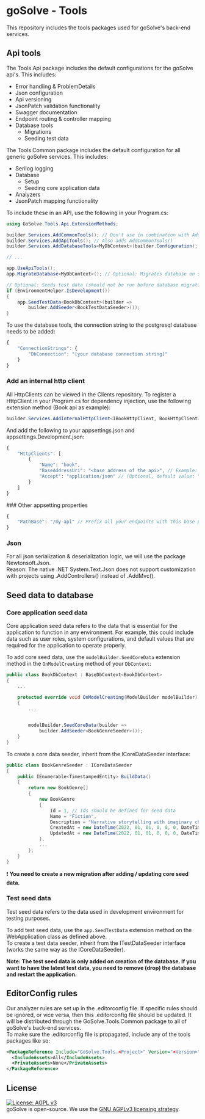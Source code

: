 # goSolve - Tools
This repository includes the tools packages used for goSolve's back-end services.

## Api tools
The Tools.Api package includes the default configurations for the goSolve api's. This includes:
- Error handling & ProblemDetails
- Json configuration
- Api versioning
- JsonPatch validation functionality
- Swagger documentation
- Endpoint routing & controller mapping
- Database tools
  - Migrations
  - Seeding test data

The Tools.Common package includes the default configuration for all generic goSolve services. This includes:
- Serilog logging
- Database
  - Setup
  - Seeding core application data
- Analyzers
- JsonPatch mapping functionality

To include these in an API, use the following in your Program.cs:
```csharp
using GoSolve.Tools.Api.ExtensionMethods;

builder.Services.AddCommonTools(); // Don't use in combination with AddApiTools()
builder.Services.AddApiTools(); // Also adds AddCommonTools()
builder.Services.AddDatabaseTools<MyDbContext>(builder.Configuration); // Optional: Adds database context

// ...

app.UseApiTools();
app.MigrateDatabase<MyDbContext>(); // Optional: Migrates database on startup

// Optional: Seeds test data (should not be run before database migration)
if (EnvironmentHelper.IsDevelopment())
{
    app.SeedTestData<BookDbContext>(builder =>
        builder.AddSeeder<BookTestDataSeeder>());
}
```

To use the database tools, the connection string to the postgresql database needs to be added:
```javascript
{
    "ConnectionStrings": {
        "DbConnection": "[your database connection string]"
    }
}
```

### Add an internal http client
All HttpClients can be viewed in the Clients repository.
To register a HttpClient in your Program.cs for dependency injection, use the following extension method (Book api as example):
```csharp
builder.Services.AddInternalHttpClient<IBookHttpClient, BookHttpClient>(builder.Configuration, "book");
```
And add the following to your appsettings.json and appsettings.Development.json:
```javascript
{
    "HttpClients": [
        {
            "Name": "book",
            "BaseAddressUri": "<base address of the api>", // Example: "https://localhost:5001/" (trailing slash is required!)
            "Accept": "application/json" // (Optional, default value: "application/json")
        }
    ]
}
```

### Other appsetting properties
```javascript
{
    "PathBase": "/my-api" // Prefix all your endpoints with this base path. Should only be used for development appsettings in combination with reverse proxy prefixes.
}
```

### Json
For all json serialization & deserialization logic, we will use the package Newtonsoft.Json.  
Reason: The native .NET System.Text.Json does not support customization with projects using .AddControllers() instead of .AddMvc().

## Seed data to database
### Core application seed data
Core application seed data refers to the data that is essential for the application to function in any environment.
For example, this could include data such as user roles, system configurations, and default values that are required for the application to operate properly.

To add core seed data, use the `modelBuilder.SeedCoreData` extension method in the `OnModelCreating` method of your `DbContext`:
```csharp
public class BookDbContext : BaseDbContext<BookDbContext>
{
    ...

    protected override void OnModelCreating(ModelBuilder modelBuilder)
    {
        ...

        
        modelBuilder.SeedCoreData(builder =>
            builder.AddSeeder<BookGenreSeeder>());
    }
}
```

To create a core data seeder, inherit from the ICoreDataSeeder interface:
```csharp
public class BookGenreSeeder : ICoreDataSeeder
{
    public IEnumerable<TimestampedEntity> BuildData()
    {
        return new BookGenre[]
        {
            new BookGenre
            {
                Id = 1, // Ids should be defined for seed data
                Name = "Fiction",
                Description = "Narrative storytelling with imaginary characters and events.",
                CreatedAt = new DateTime(2022, 01, 01, 0, 0, 0, DateTimeKind.Utc), // Optional: Will use default datetime (0001-01-01 00:00:00:00) if unset (generally OK for core seed data)
                UpdatedAt = new DateTime(2022, 01, 01, 0, 0, 0, DateTimeKind.Utc), // Optional: Will use default datetime (0001-01-01 00:00:00:00) if unset (generally OK for core seed data)
            },
            ...
        };
    }
}
```

:exclamation: **You need to create a new migration after adding / updating core seed data.**

### Test seed data
Test seed data refers to the data used in development environment for testing purposes.  

To add test seed data, use the `app.SeedTestData` extension method on the WebApplication class as defined above.  
To create a test data seeder, inherit from the ITestDataSeeder interface (works the same way as the ICoreDataSeeder).

**Note: The test seed data is only added on creation of the database. If you want to have the latest test data, you need to remove (drop) the database and restart the application.**

## EditorConfig rules
Our analyzer rules are set up in the .editorconfig file. If specific rules should be ignored, or vice versa, then this .editorconfig file should be updated. It will be distributed through the GoSolve.Tools.Common package to all of goSolve's back-end services.  
To make sure the .editorconfig file is propagated, include any of the tools packages like so:
```xml
<PackageReference Include="GoSolve.Tools.<Project>" Version="<Version>">
  <IncludeAssets>All</IncludeAssets>
  <PrivateAssets>None</PrivateAssets>
</PackageReference>
```

## License
[![License: AGPL v3](https://img.shields.io/badge/License-AGPL_v3-blue.svg)](https://www.gnu.org/licenses/agpl-3.0)  
goSolve is open-source. We use the [GNU AGPLv3 licensing strategy](LICENSE).
